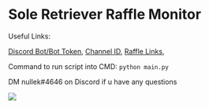 # Sole Retriever Raffle Monitor

Useful Links:

[Discord Bot/Bot Token](https://www.youtube.com/watch?v=ibtXXoMxaho),
[Channel ID](https://www.youtube.com/watch?v=NLWtSHWKbAI),
[Raffle Links](https://www.soleretriever.com/raffles?page=3),

Command to run script into CMD: `python main.py`

DM nullek#4646 on Discord if u have any questions

![](https://media.discordapp.net/attachments/834457864038252544/834479571729645658/unknown.png)
